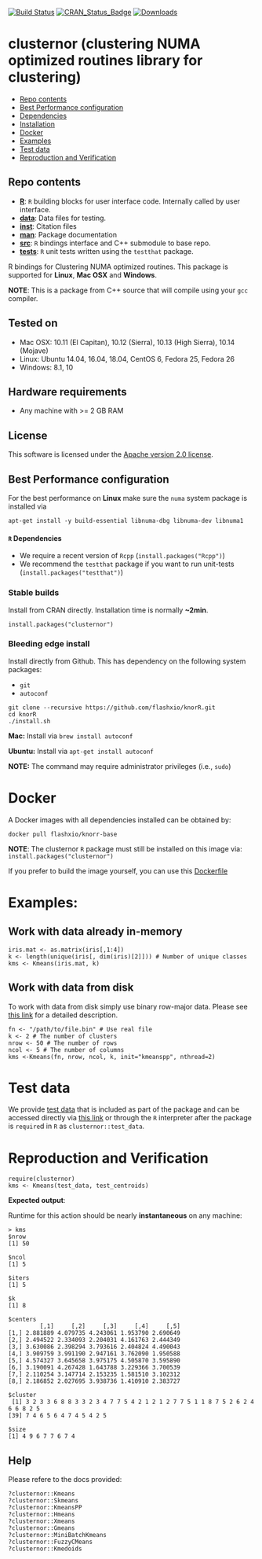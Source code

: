 [![Build Status](https://travis-ci.org/neurodata/knorR.svg?branch=master)](https://travis-ci.org/neurodata/knorR) [![CRAN\_Status\_Badge](http://www.r-pkg.org/badges/version/ggplot2)](https://cran.r-project.org/package=knor) [![Downloads](https://cranlogs.r-pkg.org/badges/grand-total/knor?color=blue)](http://www.r-pkg.org/pkg/knor)

[//]: # "![Downloads](http://cranlogs.r-pkg.org/badges/knor?color=brightgreen)](http://www.r-pkg.org/pkg/knor)"

# clusternor (clustering NUMA optimized routines library for clustering)

- [Repo contents](#repo-contents)
- [Best Performance configuration](#best-performance-configuration)
- [Dependencies](#r-dependencies)
- [Installation](#stable-builds)
- [Docker](#docker)
- [Examples](#examples)
- [Test data](#test-data)
- [Reproduction and Verification](#reproduction-and-verification)

## Repo contents

- [**R**](https://github.com/flashxio/knorR/tree/master/R): `R` building blocks for user interface code. Internally called by user interface.
- [**data**](https://github.com/flashxio/knorR/tree/master/data): Data files for testing.
- [**inst**](https://github.com/flashxio/knorR/tree/master/inst): Citation files
- [**man**](https://github.com/flashxio/knorR/tree/master/man): Package documentation
- [**src**](https://github.com/flashxio/knorR/tree/master/src): `R` bindings interface and C++ submodule to base repo.
- [**tests**](https://github.com/flashxio/knorR/tree/master/tests): `R` unit tests written using the `testthat` package.

R bindings for Clustering NUMA optimized routines. This package is supported for **Linux**, **Mac OSX** and **Windows**.

**NOTE**: This is a package from C++ source that will compile using your
`gcc` compiler.

## Tested on
- Mac OSX: 10.11 (El Capitan), 10.12 (Sierra), 10.13 (High Sierra), 10.14 (Mojave)
- Linux: Ubuntu 14.04, 16.04, 18.04, CentOS 6, Fedora 25, Fedora 26
- Windows: 8.1, 10

## Hardware requirements
- Any machine with >= 2 GB RAM

## License

This software is licensed under the [Apache version 2.0 license](https://github.com/flashxio/knor/blob/master/LICENSE).

## Best Performance configuration

For the best performance on **Linux** make sure the `numa` system package is installed via

```
apt-get install -y build-essential libnuma-dbg libnuma-dev libnuma1
```

#### `R` Dependencies

- We require a recent version of `Rcpp` (`install.packages("Rcpp")`)
- We recommend the `testthat` package if you want to run unit-tests (`install.packages("testthat")`)

### Stable builds

Install from CRAN directly. Installation time is normally **~2min**.

```
install.packages("clusternor")
```

### Bleeding edge install

Install directly from Github. This has dependency on the following system packages:

- `git`
- `autoconf`

```
git clone --recursive https://github.com/flashxio/knorR.git
cd knorR
./install.sh
```

**Mac:** Install via `brew install autoconf`

**Ubuntu:** Install via `apt-get install autoconf`

**NOTE:** The command may require administrator privileges (i.e., `sudo`)

# Docker

A Docker images with all dependencies installed can be obtained by:

```
docker pull flashxio/knorr-base
```

**NOTE**: The clusternor `R` package must still be installed on this image via:
`install.packages("clusternor")`

If you prefer to build the image yourself, you can use this
[Dockerfile](https://github.com/flashxio/knor/tree/dev/R/Dockerfile)

# Examples:

## Work with data already in-memory
```
iris.mat <- as.matrix(iris[,1:4])
k <- length(unique(iris[, dim(iris)[2]])) # Number of unique classes
kms <- Kmeans(iris.mat, k)
```
## Work with data from disk

To work with data from disk simply use binary row-major data. Please see [this link](https://github.com/flashxio/knor#data-format) for a detailed description.

```
fn <- "/path/to/file.bin" # Use real file
k <- 2 # The number of clusters
nrow <- 50 # The number of rows
ncol <- 5 # The number of columns
kms <-Kmeans(fn, nrow, ncol, k, init="kmeanspp", nthread=2)
```

# Test data

We provide [test data](https://github.com/flashxio/knorR/tree/master/data) that is included as part of the package and can be accessed directly via [this link](https://github.com/flashxio/knorR/tree/master/data) or through the `R` interpreter after the package is `require`d in `R` as `clusternor::test_data`.


# Reproduction and Verification

```
require(clusternor)
kms <- Kmeans(test_data, test_centroids)
```

**Expected output**:

Runtime for this action should be nearly **instantaneous** on any machine:

```
> kms
$nrow
[1] 50

$ncol
[1] 5

$iters
[1] 5

$k
[1] 8

$centers
         [,1]     [,2]     [,3]     [,4]     [,5]
[1,] 2.881889 4.079735 4.243061 1.953790 2.690649
[2,] 2.494522 2.334093 2.204031 4.161763 2.444349
[3,] 3.630086 2.398294 3.793616 2.404824 4.490043
[4,] 3.909759 3.991190 2.947161 3.762090 1.950588
[5,] 4.574327 3.645658 3.975175 4.505870 3.595890
[6,] 3.190091 4.267428 1.643788 3.229366 3.700539
[7,] 2.110254 3.147714 2.153235 1.581510 3.102312
[8,] 2.186852 2.027695 3.938736 1.410910 2.383727

$cluster
 [1] 3 2 3 3 6 8 8 3 3 2 3 4 7 7 5 4 2 1 2 1 2 7 7 5 1 1 8 7 5 2 6 2 4 6 6 8 2 5
[39] 7 4 6 5 6 4 7 4 5 4 2 5

$size
[1] 4 9 6 7 7 6 7 4
```

## Help
Please refere to the docs provided:

```
?clusternor::Kmeans
?clusternor::Skmeans
?clusternor::KmeansPP
?clusternor::Hmeans
?clusternor::Xmeans
?clusternor::Gmeans
?clusternor::MiniBatchKmeans
?clusternor::FuzzyCMeans
?clusternor::Kmedoids
```
